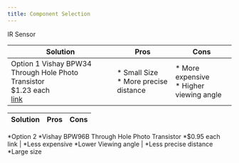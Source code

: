 ```yaml
---
title: Component Selection
---
```


IR Sensor

Solution | Pros | Cons
---------|------|------
Option 1 Vishay BPW34 Through Hole Photo Transistor <br>$1.23 each <br>[link](https://www.digikey.com/en/products/detail/vishay-semiconductor-opto-division/BPW34/1681149) | * Small Size <br> * More precise distance  | * More expensive <br> * Higher viewing angle

Solution | Pros | Cons
---------|------|------
*Option 2
*Vishay BPW96B Through Hole Photo Transistor
*$0.95 each
link | 
*Less expensive
*Lower Viewing angle | 
*Less precise distance
*Large size

